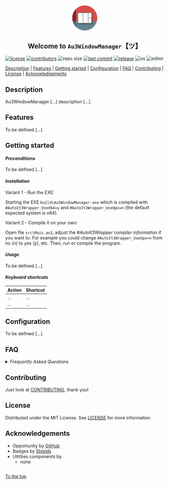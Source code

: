 #####

<p align="center">
    <img src="media/images/icon.png" width="80" />
    <h2 align="center">Welcome to <code>Au3WindowManager</code>【ツ】</h2>
</p>

[![license](https://img.shields.io/badge/license-MIT-ff69b4.svg?style=flat-square&logo=spdx)](https://github.com/Sven-Seyfert/Au3WindowManager/blob/main/LICENSE.md)
[![contributors](https://img.shields.io/github/contributors/Sven-Seyfert/Au3WindowManager.svg?style=flat-square&logo=github)](https://github.com/Sven-Seyfert/Au3WindowManager/graphs/contributors)
![repo size](https://img.shields.io/github/repo-size/Sven-Seyfert/Au3WindowManager.svg?style=flat-square&logo=github)
[![last commit](https://img.shields.io/github/last-commit/Sven-Seyfert/Au3WindowManager.svg?style=flat-square&logo=github)](https://github.com/Sven-Seyfert/Au3WindowManager/commits/main)
[![release](https://img.shields.io/github/release/Sven-Seyfert/Au3WindowManager.svg?style=flat-square&logo=github)](https://github.com/Sven-Seyfert/Au3WindowManager/releases/latest)
![os](https://img.shields.io/badge/os-windows-yellow.svg?style=flat-square&logo=windows)
![editor](https://img.shields.io/badge/editor-VSCode-blueviolet.svg?style=flat-square&logo=visual-studio-code)

[Description](#description) | [Features](#features) | [Getting started](#getting-started) | [Configuration](#configuration) | [FAQ](#faq) | [Contributing](#contributing) | [License](#license) | [Acknowledgements](#acknowledgements)

## Description

Au3WindowManager [...] description [...].

## Features

To be defined [...]

## Getting started

#### *Preconditions*

To be defined [...]

#### *Installation*

Variant 1 - Run the EXE:

Starting the EXE `build\Au3WindowManager.exe` which is compiled with `#AutoIt3Wrapper_UseX64=y` and `#AutoIt3Wrapper_UseUpx=n` (the default expected system is x64).

Variant 2 - Compile it on your own:

Open file `src\Main.au3`, adjust the *#AutoIt3Wrapper compiler information* if you want to. For example you could change `#AutoIt3Wrapper_UseUpx=n` from no (n) to yes (y), etc.
Then, run or compile the program.

#### *Usage*

To be defined [...]

#### *Keyboard shortcuts*

| Action | Shortcut |
| :---   | :---     |
| ...    | ...      |
| ...    | ...      |

## Configuration

To be defined [...]

## FAQ

<details>
<summary><i>Frequently Asked Questions</i></summary><br>

  <details>
  <summary><code>1. How to [...]</code></summary><p>

  **Q:** Is there a frequently asked question already?<br>
  **A:** No, not yet.

  <br></p></details>

  <details>
  <summary><code>2. How to [...]</code></summary><p>

  **Q:** [...]?<br>
  **A:** [...].

  <br></p></details>

</details>

## Contributing

Just look at [CONTRIBUTING](https://github.com/Sven-Seyfert/Au3WindowManager/blob/main/docs/CONTRIBUTING.md), thank you!

## License

Distributed under the MIT License. See [LICENSE](https://github.com/Sven-Seyfert/Au3WindowManager/blob/main/LICENSE.md) for more information.

## Acknowledgements

- Opportunity by [GitHub](https://github.com)
- Badges by [Shields](https://shields.io)
- Utilities components by
  - none

##

[To the top](#)
